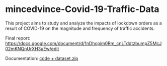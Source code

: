 # mincedvince-Covid-19-Traffic-Data
This project aims to study and analyze the impacts of lockdown orders as a result of COVID-19 on the magnitude and frequency of traffic accidents.

Final report: https://docs.google.com/document/d/1nDhcpim0Rm_cnLTddtzbumpZ5McJ02mKNQnUrXH3uEw/edit

Documentation: [code + dataset.zip](https://github.com/mincedvince/mincedvince-Covid-19-Traffic-Data/files/9130412/code.%2B.dataset.zip)
